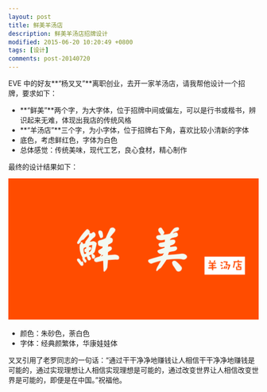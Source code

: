 ```yaml
---
layout: post
title: 鲜美羊汤店
description: 鲜美羊汤店招牌设计
modified: 2015-06-20 10:20:49 +0800
tags: [设计]
comments: post-20140720
---
```


EVE 中的好友**“杨叉叉”**离职创业，去开一家羊汤店，请我帮他设计一个招牌，要求如下：

- **“鲜美”**两个字，为大字体，位于招牌中间或偏左，可以是行书或楷书，辨识起来无难，体现出我店的传统风格
- **“羊汤店”**三个字，为小字体，位于招牌右下角，喜欢比较小清新的字体
- 底色，考虑鲜红色，字体为白色
- 总体感觉：传统美味，现代工艺，良心食材，精心制作

最终的设计结果如下：

<img src="/assets/images/2014/0720.png" class="am-img-responsive" alt=""/>

- 颜色：朱砂色，荼白色
- 字体：经典颜繁体，华康娃娃体

叉叉引用了老罗同志的一句话：“通过干干净净地赚钱让人相信干干净净地赚钱是可能的，通过实现理想让人相信实现理想是可能的，通过改变世界让人相信改变世界是可能的，即便是在中国。”祝福他。
